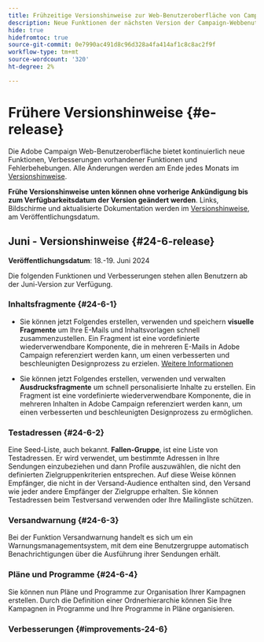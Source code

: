 ```yaml
---
title: Frühzeitige Versionshinweise zur Web-Benutzeroberfläche von Campaign v8
description: Neue Funktionen der nächsten Version der Campaign-Webbenutzeroberfläche
hide: true
hidefromtoc: true
source-git-commit: 0e7990ac491d8c96d328a4fa414af1c8c8ac2f9f
workflow-type: tm+mt
source-wordcount: '320'
ht-degree: 2%

---
```


# Frühere Versionshinweise {#e-release}

Die Adobe Campaign Web-Benutzeroberfläche bietet kontinuierlich neue Funktionen, Verbesserungen vorhandener Funktionen und Fehlerbehebungen. Alle Änderungen werden am Ende jedes Monats im [Versionshinweise](release-notes.md).

**Frühe Versionshinweise unten können ohne vorherige Ankündigung bis zum Verfügbarkeitsdatum der Version geändert werden**. Links, Bildschirme und aktualisierte Dokumentation werden im [Versionshinweise](release-notes.md), am Veröffentlichungsdatum.

## Juni - Versionshinweise {#24-6-release}

**Veröffentlichungsdatum**: 18.-19. Juni 2024

Die folgenden Funktionen und Verbesserungen stehen allen Benutzern ab der Juni-Version zur Verfügung.

### Inhaltsfragmente {#24-6-1}

* Sie können jetzt Folgendes erstellen, verwenden und speichern **visuelle Fragmente** um Ihre E-Mails und Inhaltsvorlagen schnell zusammenzustellen. Ein Fragment ist eine vordefinierte wiederverwendbare Komponente, die in mehreren E-Mails in Adobe Campaign referenziert werden kann, um einen verbesserten und beschleunigten Designprozess zu erzielen. [Weitere Informationen](../email/fragments.md)

* Sie können jetzt Folgendes erstellen, verwenden und verwalten **Ausdrucksfragmente** um schnell personalisierte Inhalte zu erstellen. Ein Fragment ist eine vordefinierte wiederverwendbare Komponente, die in mehreren Inhalten in Adobe Campaign referenziert werden kann, um einen verbesserten und beschleunigten Designprozess zu ermöglichen.

### Testadressen {#24-6-2}

Eine Seed-Liste, auch bekannt. **Fallen-Gruppe**, ist eine Liste von Testadressen. Er wird verwendet, um bestimmte Adressen in Ihre Sendungen einzubeziehen und dann Profile auszuwählen, die nicht den definierten Zielgruppenkriterien entsprechen. Auf diese Weise können Empfänger, die nicht in der Versand-Audience enthalten sind, den Versand wie jeder andere Empfänger der Zielgruppe erhalten. Sie können Testadressen beim Testversand verwenden oder Ihre Mailingliste schützen.

### Versandwarnung {#24-6-3}

Bei der Funktion Versandwarnung handelt es sich um ein Warnungsmanagementsystem, mit dem eine Benutzergruppe automatisch Benachrichtigungen über die Ausführung ihrer Sendungen erhält.

### Pläne und Programme {#24-6-4}

Sie können nun Pläne und Programme zur Organisation Ihrer Kampagnen erstellen. Durch die Definition einer Ordnerhierarchie können Sie Ihre Kampagnen in Programme und Ihre Programme in Pläne organisieren.

### Verbesserungen {#improvements-24-6}

